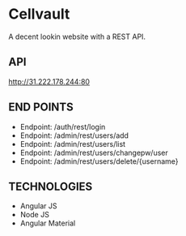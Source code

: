 # Cellvault
A decent lookin website with a REST API.

## API 
http://31.222.178.244:80


## END POINTS
* Endpoint: /auth/rest/login
* Endpoint: /admin/rest/users/add
* Endpoint: /admin/rest/users/list
* Endpoint: /admin/rest/users/changepw/user
* Endpoint: /admin/rest/users/delete/{username}

## TECHNOLOGIES
* Angular JS
* Node JS
* Angular Material